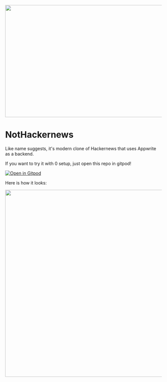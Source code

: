 <p align="center">
<img width="640" height="360" src="https://i.imgur.com/wj150iS.gif" />
</p>

# NotHackernews
Like name suggests, it's modern clone of Hackernews that uses Appwrite as a backend.

If you want to try it with 0 setup, just open this repo in gitpod!

[![Open in Gitpod](https://gitpod.io/button/open-in-gitpod.svg)](https://gitpod.io/#https://github.com/Rei-x/NotHackernews)

Here is how it looks:

<img width="600" src="https://i.imgur.com/m2gGsyo.png"/>
